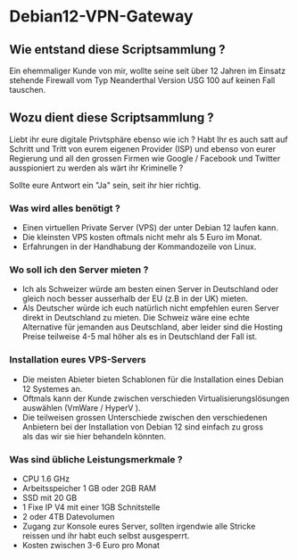 # Debian12-VPN-Gateway


## Wie entstand diese Scriptsammlung ?

Ein ehemmaliger Kunde von mir, wollte seine seit 
über 12 Jahren im Einsatz stehende Firewall vom Typ 
Neanderthal Version USG 100 auf keinen
Fall tauschen. 

## Wozu dient diese Scriptsammlung ?

Liebt ihr eure digitale Privtsphäre ebenso wie ich ? 
Habt Ihr es auch satt auf Schritt und Tritt von eurem
eigenen Provider (ISP) und ebenso von eurer Regierung 
und all den grossen Firmen wie Google / Facebook und Twitter 
ausspioniert zu werden als wärt ihr Kriminelle ?

Sollte eure Antwort ein "Ja" sein, seit ihr hier richtig.

### Was wird alles benötigt ? 

- Einen virtuellen Private Server (VPS) der unter Debian 12 laufen kann.  
- Die kleinsten VPS kosten oftmals nicht mehr als 5 Euro im Monat.   
- Erfahrungen in der Handhabung der Kommandozeile von Linux.  

### Wo soll ich den  Server mieten ? 

- Ich als Schweizer würde am besten einen Server in Deutschland oder gleich 
noch besser ausserhalb der EU (z.B in der UK) mieten.
- Als Deutscher würde ich euch natürlich nicht empfehlen euren Server
direkt in Deutschland zu mieten. Die Schweiz wäre eine echte Alternative 
für jemanden aus Deutschland, aber leider sind die Hosting Preise teilweise 
4-5 mal höher als es in Deutschland der Fall ist.
 
### Installation eures VPS-Servers

- Die meisten Abieter bieten Schablonen für die Installation eines
Debian 12 Systemes an.  
- Oftmals kann der Kunde zwischen verschieden Virtualisierungslösungen  
auswählen (VmWare / HyperV ).  
- Die teilweisen grossen Unterschiede zwischen den verschiedenen  
Anbietern bei der Installation von Debian 12 sind einfach zu gross  
als das wir sie hier behandeln könnten.

### Was sind übliche Leistungsmerkmale ? 

- CPU 1.6 GHz  
- Arbeitsspeicher 1 GB oder 2GB RAM  
- SSD mit 20 GB  
- 1 Fixe IP V4 mit einer 1GB Schnitstelle  
- 2 oder 4TB Datevolumen  
- Zugang zur Konsole eures Server, sollten irgendwie alle Stricke  
reissen und ihr habt euch selbst ausgesperrt.  
- Kosten zwischen 3-6 Euro pro Monat  





 










